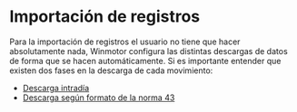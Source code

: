 # Importación de registros

Para la importación de registros el usuario no tiene que hacer absolutamente nada, Winmotor configura las distintas descargas de datos de forma que se hacen automáticamente. Si es importante entender que existen dos fases en la descarga de cada movimiento:

* [Descarga intradía](descarga-intradia.md)
* [Descarga según formato de la norma 43](descarga-norma-43.md)
